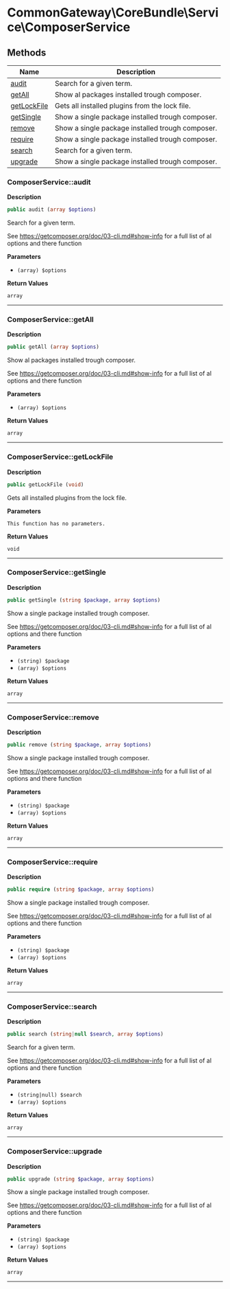 # CommonGateway\CoreBundle\Service\ComposerService

## Methods

| Name | Description |
|------|-------------|
|[audit](#composerserviceaudit)|Search for a given term.|
|[getAll](#composerservicegetall)|Show al packages installed trough composer.|
|[getLockFile](#composerservicegetlockfile)|Gets all installed plugins from the lock file.|
|[getSingle](#composerservicegetsingle)|Show a single package installed trough composer.|
|[remove](#composerserviceremove)|Show a single package installed trough composer.|
|[require](#composerservicerequire)|Show a single package installed trough composer.|
|[search](#composerservicesearch)|Search for a given term.|
|[upgrade](#composerserviceupgrade)|Show a single package installed trough composer.|

### ComposerService::audit

**Description**

```php
public audit (array $options)
```

Search for a given term.

See https://getcomposer.org/doc/03-cli.md#show-info for a full list of al options and there function

**Parameters**

*   `(array) $options`

**Return Values**

`array`

<hr />

### ComposerService::getAll

**Description**

```php
public getAll (array $options)
```

Show al packages installed trough composer.

See https://getcomposer.org/doc/03-cli.md#show-info for a full list of al options and there function

**Parameters**

*   `(array) $options`

**Return Values**

`array`

<hr />

### ComposerService::getLockFile

**Description**

```php
public getLockFile (void)
```

Gets all installed plugins from the lock file.

**Parameters**

`This function has no parameters.`

**Return Values**

`void`

<hr />

### ComposerService::getSingle

**Description**

```php
public getSingle (string $package, array $options)
```

Show a single package installed trough composer.

See https://getcomposer.org/doc/03-cli.md#show-info for a full list of al options and there function

**Parameters**

*   `(string) $package`
*   `(array) $options`

**Return Values**

`array`

<hr />

### ComposerService::remove

**Description**

```php
public remove (string $package, array $options)
```

Show a single package installed trough composer.

See https://getcomposer.org/doc/03-cli.md#show-info for a full list of al options and there function

**Parameters**

*   `(string) $package`
*   `(array) $options`

**Return Values**

`array`

<hr />

### ComposerService::require

**Description**

```php
public require (string $package, array $options)
```

Show a single package installed trough composer.

See https://getcomposer.org/doc/03-cli.md#show-info for a full list of al options and there function

**Parameters**

*   `(string) $package`
*   `(array) $options`

**Return Values**

`array`

<hr />

### ComposerService::search

**Description**

```php
public search (string|null $search, array $options)
```

Search for a given term.

See https://getcomposer.org/doc/03-cli.md#show-info for a full list of al options and there function

**Parameters**

*   `(string|null) $search`
*   `(array) $options`

**Return Values**

`array`

<hr />

### ComposerService::upgrade

**Description**

```php
public upgrade (string $package, array $options)
```

Show a single package installed trough composer.

See https://getcomposer.org/doc/03-cli.md#show-info for a full list of al options and there function

**Parameters**

*   `(string) $package`
*   `(array) $options`

**Return Values**

`array`

<hr />
